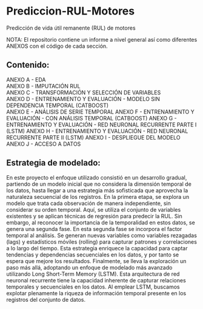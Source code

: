 # Prediccion-RUL-Motores
Predicción de vida útil remanente (RUL) de motores

NOTA: El repositorio contiene un informe a nivel general así como diferentes ANEXOS con el código de cada sección.

## Contenido:
ANEXO A - EDA  
ANEXO B - IMPUTACIÓN  RUL  
ANEXO C - TRANSFORMACIÓN Y SELECCIÓN DE VARIABLES  
ANEXO D - ENTRENAMIENTO Y EVALUACIÓN - MODELO SIN DEPENDENCIA TEMPORAL (CATBOOST)  
ANEXO E - ANÁLISIS DE SERIE TEMPORAL
ANEXO F - ENTRENAMIENTO Y EVALUACIÓN - CON ANÁLISIS TEMPORAL (CATBOOST)
ANEXO G - ENTRENAMIENTO Y EVALUACIÓN - RED NEURONAL RECURRENTE PARTE I (LSTM)
ANEXO H - ENTRENAMIENTO Y EVALUACIÓN - RED NEURONAL RECURRENTE PARTE II (LSTM)
ANEXO I - DESPLIEGUE DEL MODELO
ANEXO J - ACCESO A DATOS 


## Estrategia de modelado: 
En este proyecto el enfoque utilizado consistió en un desarrollo gradual, partiendo de un modelo inicial que no considera la dimensión temporal de los datos, hasta llegar a una estrategia más sofisticada que aprovecha la naturaleza secuencial de los registros. En la primera etapa, se explora un modelo que trata cada observación de manera independiente, sin considerar su orden temporal. Aquí, se utiliza el conjunto de variables existentes y se aplican técnicas de regresión para predecir la RUL. Sin embargo, al reconocer la importancia de la temporalidad en estos datos, se genera una segunda fase. En esta segunda fase se incorpora el factor temporal al análisis. Se generan nuevas variables como variables rezagadas (lags) y estadísticos móviles (rolling) para capturar patrones y correlaciones a lo largo del tiempo. Esta estrategia enriquece la capacidad para captar tendencias y dependencias secuenciales en los datos, y por tanto se espera que mejore los resultados. Finalmente, se lleva la exploración un paso más allá, adoptando un enfoque de modelado más avanzado utilizando Long Short-Term Memory (LSTM). Esta arquitectura de red neuronal recurrente tiene la capacidad inherente de capturar relaciones temporales y secuenciales en los datos. Al emplear LSTM, buscamos explotar plenamente la riqueza de información temporal presente en los registros del conjunto de datos.
